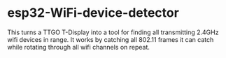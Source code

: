 # esp32-WiFi-device-detector

This turns a TTGO T-Display into a tool for finding all transmitting 2.4GHz wifi devices in range. It works by catching all 802.11 frames it can catch while rotating through all wifi channels on repeat.